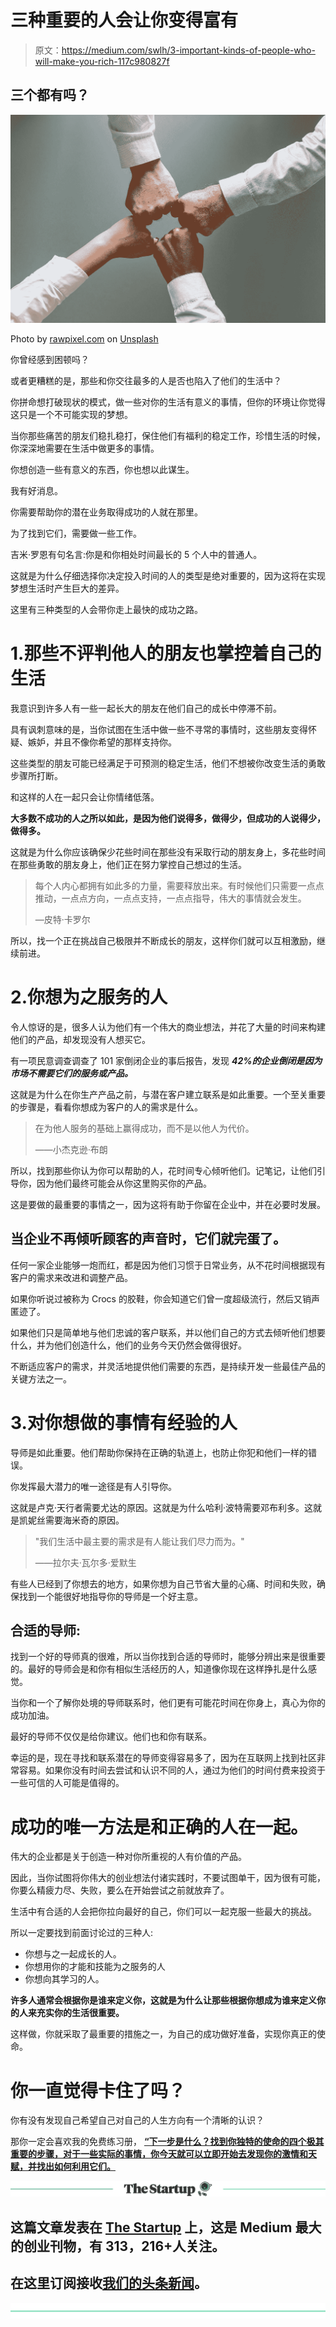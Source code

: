 # 三种重要的人会让你变得富有

> 原文：<https://medium.com/swlh/3-important-kinds-of-people-who-will-make-you-rich-117c980827f>

## 三个都有吗？

![](img/6492353660b2c47fb9863571c486aa83.png)

Photo by [rawpixel.com](https://unsplash.com/@rawpixel?utm_source=medium&utm_medium=referral) on [Unsplash](https://unsplash.com?utm_source=medium&utm_medium=referral)

你曾经感到困顿吗？

或者更糟糕的是，那些和你交往最多的人是否也陷入了他们的生活中？

你拼命想打破现状的模式，做一些对你的生活有意义的事情，但你的环境让你觉得这只是一个不可能实现的梦想。

当你那些痛苦的朋友们稳扎稳打，保住他们有福利的稳定工作，珍惜生活的时候，你深深地需要在生活中做更多的事情。

你想创造一些有意义的东西，你也想以此谋生。

我有好消息。

你需要帮助你的潜在业务取得成功的人就在那里。

为了找到它们，需要做一些工作。

吉米·罗恩有句名言:你是和你相处时间最长的 5 个人中的普通人。

这就是为什么仔细选择你决定投入时间的人的类型是绝对重要的，因为这将在实现梦想生活时产生巨大的差异。

这里有三种类型的人会带你走上最快的成功之路。

# 1.那些不评判他人的朋友也掌控着自己的生活

我意识到许多人有一些一起长大的朋友在他们自己的成长中停滞不前。

具有讽刺意味的是，当你试图在生活中做一些不寻常的事情时，这些朋友变得怀疑、嫉妒，并且不像你希望的那样支持你。

这些类型的朋友可能已经满足于可预测的稳定生活，他们不想被你改变生活的勇敢步骤所打断。

和这样的人在一起只会让你情绪低落。

**大多数不成功的人之所以如此，是因为他们说得多，做得少，但成功的人说得少，做得多。**

这就是为什么你应该确保少花些时间在那些没有采取行动的朋友身上，多花些时间在那些勇敢的朋友身上，他们正在努力掌控自己想过的生活。

> 每个人内心都拥有如此多的力量，需要释放出来。有时候他们只需要一点点推动，一点点方向，一点点支持，一点点指导，伟大的事情就会发生。
> 
> —皮特·卡罗尔

所以，找一个正在挑战自己极限并不断成长的朋友，这样你们就可以互相激励，继续前进。

# 2.你想为之服务的人

令人惊讶的是，很多人认为他们有一个伟大的商业想法，并花了大量的时间来构建他们的产品，却发现没有人想买它。

有一项民意调查调查了 101 家倒闭企业的事后报告，发现 ***42%的企业倒闭是因为市场不需要它们的服务或产品。***

这就是为什么在你生产产品之前，与潜在客户建立联系是如此重要。一个至关重要的步骤是，看看你想成为客户的人的需求是什么。

> 在为他人服务的基础上赢得成功，而不是以他人为代价。
> 
> ——小杰克逊·布朗

所以，找到那些你认为你可以帮助的人，花时间专心倾听他们。记笔记，让他们引导你，因为他们最终可能会从你这里购买你的产品。

这是要做的最重要的事情之一，因为这将有助于你留在企业中，并在必要时发展。

## 当企业不再倾听顾客的声音时，它们就完蛋了。

任何一家企业能够一炮而红，都是因为他们习惯于日常业务，从不花时间根据现有客户的需求来改进和调整产品。

如果你听说过被称为 Crocs 的胶鞋，你会知道它们曾一度超级流行，然后又销声匿迹了。

如果他们只是简单地与他们忠诚的客户联系，并以他们自己的方式去倾听他们想要什么，并为他们创造什么，他们的业务今天仍然会做得很好。

不断适应客户的需求，并灵活地提供他们需要的东西，是持续开发一些最佳产品的关键方法之一。

# 3.对你想做的事情有经验的人

导师是如此重要。他们帮助你保持在正确的轨道上，也防止你犯和他们一样的错误。

你发挥最大潜力的唯一途径是有人引导你。

这就是卢克·天行者需要尤达的原因。这就是为什么哈利·波特需要邓布利多。这就是凯妮丝需要海米奇的原因。

> "我们生活中最主要的需求是有人能让我们尽力而为。"
> 
> ——拉尔夫·瓦尔多·爱默生

有些人已经到了你想去的地方，如果你想为自己节省大量的心痛、时间和失败，确保找到一个能很好地指导你的导师是一个好主意。

## 合适的导师:

找到一个好的导师真的很难，所以当你找到合适的导师时，能够分辨出来是很重要的。最好的导师会是和你有相似生活经历的人，知道像你现在这样挣扎是什么感觉。

当你和一个了解你处境的导师联系时，他们更有可能花时间在你身上，真心为你的成功加油。

最好的导师不仅仅是给你建议。他们也和你有联系。

幸运的是，现在寻找和联系潜在的导师变得容易多了，因为在互联网上找到社区非常容易。如果你没有时间去尝试和认识不同的人，通过为他们的时间付费来投资于一些可信的人可能是值得的。

# 成功的唯一方法是和正确的人在一起。

伟大的企业都是关于创造一种对你所重视的人有价值的产品。

因此，当你试图将你伟大的创业想法付诸实践时，不要试图单干，因为很有可能，你要么精疲力尽、失败，要么在开始尝试之前就放弃了。

生活中有合适的人会把你拉向最好的自己，你们可以一起克服一些最大的挑战。

所以一定要找到前面讨论过的三种人:

*   你想与之一起成长的人。
*   你想用你的才能和技能为之服务的人
*   你想向其学习的人。

**许多人通常会根据你是谁来定义你，这就是为什么让那些根据你想成为谁来定义你的人来充实你的生活很重要。**

这样做，你就采取了最重要的措施之一，为自己的成功做好准备，实现你真正的使命。

# 你一直觉得卡住了吗？

你有没有发现自己希望自己对自己的人生方向有一个清晰的认识？

那你一定会喜欢我的免费练习册， [**“下一步是什么？找到你独特的使命的四个极其重要的步骤，对于一些实际的事情，你今天就可以立即开始去发现你的激情和天赋，并找出如何利用它们。**](https://mailchi.mp/5c5e7e88d734/a5kf1u3opu)

[![](img/308a8d84fb9b2fab43d66c117fcc4bb4.png)](https://medium.com/swlh)

## 这篇文章发表在 [The Startup](https://medium.com/swlh) 上，这是 Medium 最大的创业刊物，有 313，216+人关注。

## 在这里订阅接收[我们的头条新闻](http://growthsupply.com/the-startup-newsletter/)。

[![](img/b0164736ea17a63403e660de5dedf91a.png)](https://medium.com/swlh)